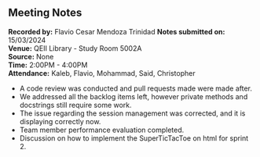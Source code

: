 ## Meeting Notes

**Recorded by:** Flavio Cesar Mendoza Trinidad
**Notes submitted on:** 15/03/2024  
**Venue:** QEII Library - Study Room 5002A  
**Source:** None   
**Time:** 2:00PM - 4:00PM  
**Attendance:** Kaleb, Flavio, Mohammad, Said, Christopher

- A code review was conducted and pull requests made were made after.
- We addressed all the backlog items left, however private methods and docstrings still require some work.
- The issue regarding the session management was corrected, and it is displaying correctly now.
- Team member performance evaluation completed.
- Discussion on how to implement the SuperTicTacToe on html for sprint 2.
